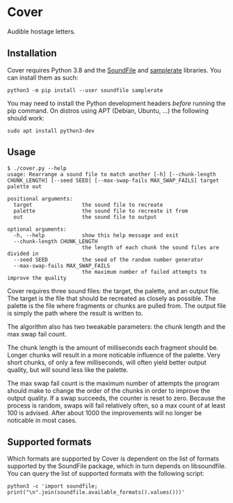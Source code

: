 # Cover

Audible hostage letters.

## Installation

Cover requires Python 3.8 and the [SoundFile](https://pypi.org/project/SoundFile/) and 
[samplerate](https://pypi.org/project/samplerate/) libraries. You can install them as such:

```shell script
python3 -m pip install --user soundfile samplerate
``` 

You may need to install the Python development headers _before_ running the pip command. 
On distros using APT (Debian, Ubuntu, ...) the following should work:
```shell script
sudo apt install python3-dev
```

## Usage

```shell script
$ ./cover.py --help
usage: Rearrange a sound file to match another [-h] [--chunk-length CHUNK_LENGTH] [--seed SEED] [--max-swap-fails MAX_SWAP_FAILS] target palette out

positional arguments:
  target                the sound file to recreate
  palette               the sound file to recreate it from
  out                   the sound file to output

optional arguments:
  -h, --help            show this help message and exit
  --chunk-length CHUNK_LENGTH
                        the length of each chunk the sound files are divided in
  --seed SEED           the seed of the random number generator
  --max-swap-fails MAX_SWAP_FAILS
                        the maximum number of failed attempts to improve the quality

```

Cover requires three sound files: the target, the palette, and an output file. The target is the file that should be
recreated as closely as possible. The palette is the file where fragments or chunks are pulled from. The output file
is simply the path where the result is written to.

The algorithm also has two tweakable  parameters: the chunk length and the max swap fail count. 

The chunk length is
the amount of milliseconds each fragment should be. Longer chunks will result in a more noticable influence of the
palette. Very short chunks, of only a few milliseconds, will often yield better output quality, but will sound less
like the palette.

The max swap fail count is the maximum number of attempts the program should make to change the order of the chunks
in order to improve the output quality. If a swap succeeds, the counter is reset to zero. Because the process is random,
swaps will fail relatively often, so a max count of at least 100 is advised. After about 1000 the improvements will
no longer be noticable in most cases. 

## Supported formats

Which formats are supported by Cover is dependent on the list of formats supported by the SoundFile package, which
in turn depends on libsoundfile. You can query the list of supported formats with the following script:

```shell script
python3 -c 'import soundfile; print("\n".join(soundfile.available_formats().values()))'
```
